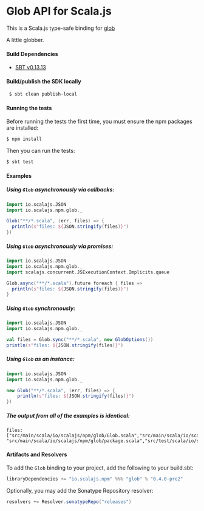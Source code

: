 Glob API for Scala.js
================================
This is a Scala.js type-safe binding for [glob](https://www.npmjs.com/package/glob)

A little globber.

#### Build Dependencies

* [SBT v0.13.13](http://www.scala-sbt.org/download.html)

#### Build/publish the SDK locally

```bash
 $ sbt clean publish-local
```

#### Running the tests

Before running the tests the first time, you must ensure the npm packages are installed:

```bash
$ npm install
```

Then you can run the tests:

```bash
$ sbt test
```

#### Examples

##### Using `Glob` asynchronously via callbacks:

```scala
import io.scalajs.JSON
import io.scalajs.npm.glob._

Glob("**/*.scala", (err, files) => {
  println(s"files: ${JSON.stringify(files)}")
})
```

##### Using `Glob` asynchronously via promises:

```scala
import io.scalajs.JSON
import io.scalajs.npm.glob._
import scalajs.concurrent.JSExecutionContext.Implicits.queue

Glob.async("**/*.scala").future foreach { files =>
  println(s"files: ${JSON.stringify(files)}")
}
```

##### Using `Glob` synchronously:

```scala
import io.scalajs.JSON
import io.scalajs.npm.glob._

val files = Glob.sync("**/*.scala", new GlobOptions())
println(s"files: ${JSON.stringify(files)}")
```

##### Using `Glob` as an instance:

```scala
import io.scalajs.JSON
import io.scalajs.npm.glob._

new Glob("**/*.scala", (err, files) => {
    println(s"files: ${JSON.stringify(files)}")
})
```

##### The output from all of the examples is identical:

```text
files: ["src/main/scala/io/scalajs/npm/glob/Glob.scala","src/main/scala/io/scalajs/npm/glob/GlobOptions.scala",
"src/main/scala/io/scalajs/npm/glob/package.scala","src/test/scala/io/scalajs/npm/glob/GlobTest.scala"]
```

#### Artifacts and Resolvers

To add the `Glob` binding to your project, add the following to your build.sbt:  

```sbt
libraryDependencies += "io.scalajs.npm" %%% "glob" % "0.4.0-pre2"
```

Optionally, you may add the Sonatype Repository resolver:

```sbt   
resolvers += Resolver.sonatypeRepo("releases") 
```